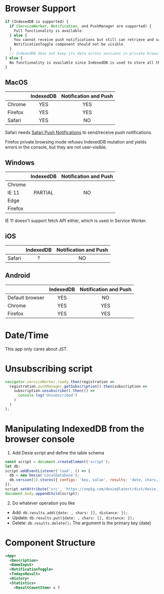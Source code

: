 # Browser Support

```javascript
if (IndexedDB is supported) {
  if (ServiceWorker, Notification, and PushManager are supported) {
    Full functionality is available.
  } else {
    You cannot receive push notifications but still can retrieve and save data.
    NotificationToggle component should not be visible.
  }
  // IndexedDB does not keep its data across sessions in private browsing mode in many browsers. Nevertheless 'indexedDB in window' evaluates to true and there seems to be no standardized way to detect private browsing mode.
} else {
  No functionality is available since IndexedDB is used to store all the data including configs and result history.
}
```

## MacOS

|                     |IndexedDB|Notification and Push|
|:--------------------|:-------:|:-------------------:|
|Chrome               |YES      |YES                  |
|Firefox              |YES      |YES                  |
|Safari               |YES      |NO                   |

Safari needs [Safari Push Notifications](https://developer.apple.com/notifications/safari-push-notifications/) to send/receive push notifications.

Firefox private browsing mode refuses IndexedDB mutation and yields errors in the console, but they are not user-visible.

## Windows

|                     |IndexedDB|Notification and Push|
|:--------------------|:-------:|:-------------------:|
|Chrome               |||
|IE 11                |PARTIAL  |NO                   |
|Edge                 |||
|Firefox              |||

IE 11 doesn't support fetch API either, which is used in Service Worker.

## iOS

|                     |IndexedDB|Notification and Push|
|:--------------------|:-------:|:-------------------:|
|Safari               |?        |NO                   |

## Android

|                     |IndexedDB|Notification and Push|
|:--------------------|:-------:|:-------------------:|
|Default browser      |YES      |NO                   |
|Chrome               |YES      |YES                  |
|Firefox              |YES      |YES                  |

# Date/Time

This app only cares about JST.

# Unsubscribing script

```javascript
navigator.serviceWorker.ready.then(registration =>
  registration.pushManager.getSubscription().then(subscription =>
    subscription.unsubscribe().then(() =>
      console.log('Unsubscribed')
    )
  )
);
```

# Manipulating IndexedDB from the browser console

1. Add Dexie script and define the table schema

```javascript
const script = document.createElement('script');
let db;
script.addEventListener('load', () => {
  db = new Dexie('LocalDatabase');
  db.version(1).stores({ configs: 'key, value', results: 'date, chars, distance' });
});
script.setAttribute('src', 'https://unpkg.com/dexie@latest/dist/dexie.js');
document.body.appendChild(script);
```

2. Do whatever operation you like

- Add: `db.results.add({date: , chars: [], distance: });`
- Update: `db.results.put({date: , chars: [], distance: });`
- Delete: `db.results.delete();` The argument is the primary key (date)

# Component Structure

```xml
<App>
  <Description>
  <NameInput>
  <NotificationToggle>
  <TodaysResult>
  <History>
  <Statistics>
    <ResultCountItem> x ?
```